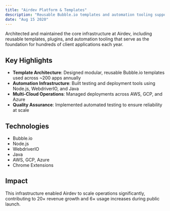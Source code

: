 ```yaml
---
title: "Airdev Platform & Templates"
description: "Reusable Bubble.io templates and automation tooling supporting ~200 client applications annually."
date: "Aug 15 2020"
---
```


Architected and maintained the core infrastructure at Airdev, including reusable templates, plugins, and automation tooling that serve as the foundation for hundreds of client applications each year.

## Key Highlights

- **Template Architecture**: Designed modular, reusable Bubble.io templates used across ~200 apps annually
- **Automation Infrastructure**: Built testing and deployment tools using Node.js, WebdriverIO, and Java
- **Multi-Cloud Operations**: Managed deployments across AWS, GCP, and Azure
- **Quality Assurance**: Implemented automated testing to ensure reliability at scale

## Technologies

- Bubble.io
- Node.js
- WebdriverIO
- Java
- AWS, GCP, Azure
- Chrome Extensions

## Impact

This infrastructure enabled Airdev to scale operations significantly, contributing to 20× revenue growth and 6× usage increases during public launch.

